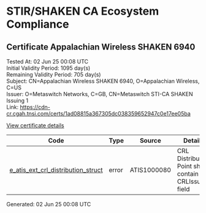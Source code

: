 # STIR/SHAKEN CA Ecosystem Compliance

## Certificate Appalachian Wireless SHAKEN 6940

Tested At: 02 Jun 25 00:08 UTC\
Initial Validity Period: 1095 day(s)\
Remaining Validity Period: 705 day(s)\
Subject: CN=Appalachian Wireless SHAKEN 6940, O=Appalachian Wireless, C=US\
Issuer: O=Metaswitch Networks, C=GB, CN=Metaswitch STI-CA SHAKEN Issuing 1\
Link: https://cdn-cr.cgah.tnsi.com/certs/1ad08815a367305dc038359652947c0e17ee05ba

[View certificate details](https://x509.io/?cert=MIICiDCCAi%2BgAwIBAgIQIaNduZwLV0BiXzGlGl19wzAKBggqhkjOPQQDAjBYMSswKQYDVQQDDCJNZXRhc3dpdGNoIFNUSS1DQSBTSEFLRU4gSXNzdWluZyAxMQswCQYDVQQGEwJHQjEcMBoGA1UECgwTTWV0YXN3aXRjaCBOZXR3b3JrczAeFw0yNDA1MDcxNjQ2MThaFw0yNzA1MDcxNjQ2MThaMFcxCzAJBgNVBAYTAlVTMR0wGwYDVQQKDBRBcHBhbGFjaGlhbiBXaXJlbGVzczEpMCcGA1UEAwwgQXBwYWxhY2hpYW4gV2lyZWxlc3MgU0hBS0VOIDY5NDAwWTATBgcqhkjOPQIBBggqhkjOPQMBBwNCAATkzOJbgt8ImGW%2B9WncvTSmE%2FmEyCWzFmgYdxYk6Ck2ARXJ5HxeBXfwaiYSFBXQdcqBviawdYSoaSFS%2BDHDfLSro4HbMIHYMAwGA1UdEwEB%2FwQCMAAwDgYDVR0PAQH%2FBAQDAgeAMBYGCCsGAQUFBwEaBAowCKAGFgQ2OTQwMEcGA1UdHwRAMD4wPKA6oDiGNmh0dHBzOi8vYXV0aGVudGljYXRlLWFwaS5pY29uZWN0aXYuY29tL2Rvd25sb2FkL3YxL2NybDAXBgNVHSAEEDAOMAwGCmCGSAGG%2FwkBAQQwHQYDVR0OBBYEFPdTYHYQxfOeX4TNHIcgeSZ4oda%2BMB8GA1UdIwQYMBaAFM0epwAQENoyHWkaOdXSRgssPIfWMAoGCCqGSM49BAMCA0cAMEQCIAi0U6X2cJPUyBH3%2FO7jHWqmUMSsfPtYfPDAyRg%2BnStgAiAtW3VzV716HdjNtKF%2FNqWmxcMrnMH6oZAsoKkoizItxA%3D%3D)

| Code | Type | Source | Details |
|------|------|--------|---------|
| [e_atis_ext_crl_distribution_struct](../../ISSUES/e_atis_ext_crl_distribution_struct/README.md) | error | ATIS1000080 | CRL Distribution Point shall contain a CRLIssuer field |


Generated: 02 Jun 25 00:08 UTC